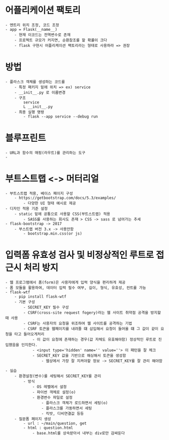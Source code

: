 # 어플리케이션 팩토리

    - 엔트리 위치 조정, 코드 조정
    - app = Flask(__name__)
        - 현재 이코드는 전역변수로 존재
        - 프로젝트 규모가 커지면, 순환참조를 할 확률이 크다
        - flask 구현시 어플리케이션 팩토리라는 형태로 사용하라 => 권장

# 방법

    - 플라스크 객체를 생성하는 코드를
        - 특정 패키지 밑에 위치 => ex) service
        - __init__.py 로 이름변경
        - 구조
            service
            L __init__.py
        - 최종 실행 명령
            - flask --app service --debug run

# 블루프린트

    - URL과 함수의 매핑(라우트)를 관리하는 도구
    -

# 부트스트랩 <-> 머터리얼

    - 부트스트랩 적용, 베이스 페이지 구성
        - https://getbootstrap.com/docs/5.3/examples/
            - 다양한 UI 형태 예시로 제공
    - 디자인 적용 기준 설정
        - static 밑에 공통으로 사용할 CSS(부트스트랩) 적용
            - SASS를 사용하는 회사도 존재 > CSS -> sass 로 넘어가는 추세
    - flask-bootstrap -> 2017
        - 부스트랩 버전 3.x -> 사용안함
            - bootstrap.min.css(or js)

# 입력폼 유효성 검사 및 비정상적인 루트로 접근시 처리 방지

    - 웹 프로그램에서 폼(form)은 사용자에게 입력 양식을 편리하게 제공
    - 폼 모듈을 활용하여, 데이터 입력 필수 여부, 길이, 형식, 유효성, 컨트롤 가능
    - flask-wtf
        - pip install flask-wtf
        - 기본 구성
            - SECRET_KEY 필수 구성
            - CSRF(cross-site request fogery)라는 웹 사이트 취약점 공격을 방지할 때 사용
            - CSRF는 사용자의 요청을 위조하여 웹 사이트를 공격하는 기법
            - CSRF 토큰을 웹페이지를 내려줄 떄 삽입해서 요청이 들어올 떄 그 값이 같이 요청을 타고 들어오게처리
                - 이 값이 요청에 존재하는 경우(값 자체도 유효해야함) 정상적인 루트로 진입했음을 인지한다.
                - <input type='hidden' name='' value=''> 이 패턴을 잘 체크
                - SECRET_KEY 값을 기반으로 해싱해서 토큰을 생성함
                    - 웹상에서 가장 잘 지켜야할 정보 -> SECRET_KEY를 잘 관리 해야함

    - 실습
        - 환경설정(변수)를 세팅해서 SECRET_KEY를 관리
            - 방식
                - OS 레벨에서 설정
                - 파이썬 객체로 설정(o)
                - 환경변수 파일로 설정
                    - 플라스크 객체가 로드하면서 세팅(o)
                    - 플라스크를 가동하면서 세팅
                    - 킥밧, 디비연결값 등등
        - 질문폼 페이지 생성
            - url : ~/main/question, get
            - html : question.html
                - base.html를 상속받아서 내부는 div로만 감싸둔다
